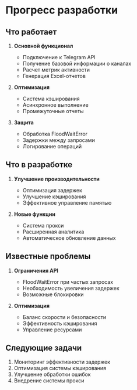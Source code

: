 # Прогресс разработки

## Что работает
1. **Основной функционал**
   - Подключение к Telegram API
   - Получение базовой информации о каналах
   - Расчет метрик активности
   - Генерация Excel-отчетов

2. **Оптимизация**
   - Система кэширования
   - Асинхронное выполнение
   - Промежуточные отчеты

3. **Защита**
   - Обработка FloodWaitError
   - Задержки между запросами
   - Логирование операций

## Что в разработке
1. **Улучшение производительности**
   - Оптимизация задержек
   - Улучшение кэширования
   - Эффективное управление памятью

2. **Новые функции**
   - Система прокси
   - Расширенная аналитика
   - Автоматическое обновление данных

## Известные проблемы
1. **Ограничения API**
   - FloodWaitError при частых запросах
   - Необходимость увеличения задержек
   - Возможные блокировки

2. **Оптимизация**
   - Баланс скорости и безопасности
   - Эффективность кэширования
   - Управление ресурсами

## Следующие задачи
1. Мониторинг эффективности задержек
2. Оптимизация системы кэширования
3. Улучшение обработки ошибок
4. Внедрение системы прокси 